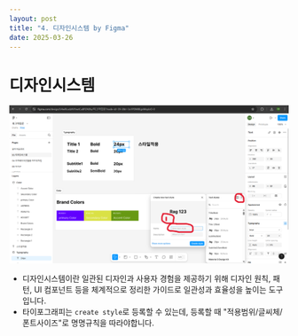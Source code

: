 ```yaml
---
layout: post
title: "4. 디자인시스템 by Figma"
date: 2025-03-26
---
```


# 디자인시스템

<div style="text-align: center;">
	<img src="/사진들/피그마/디자인시스템.png" alt="alt text" />
</div>

- 디자인시스템이란 일관된 디자인과 사용자 경험을 제공하기 위해 디자인 원칙, 패턴, UI 컴포넌트 등을 체계적으로 정리한 가이드로 일관성과 효율성을 높이는 도구입니다.
- 타이포그래피는 ```create style```로 등록할 수 있는데, 등록할 때 "적용범위/글씨체/폰트사이즈"로 명명규칙을 따라야합니다.

<br>

